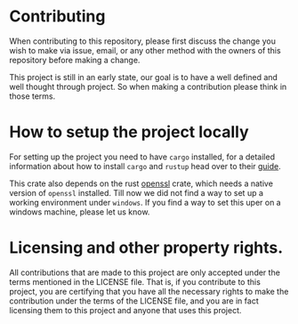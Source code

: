 # Contributing

When contributing to this repository, please first discuss the change you wish to make via issue, email, or any other method with the owners of this repository before making a change.

This project is still in an early state, our goal is to have a well defined and well thought through project. So when making a contribution please think in those terms.

# How to setup the project locally

For setting up the project you need to have `cargo` installed, for a detailed information about how to install `cargo` and `rustup` head over to their [guide](https://www.rust-lang.org/tools/install).

This crate also depends on the rust [openssl](https://crates.io/crates/openssl) crate, which needs a native version of `openssl` installed. Till now we did not find a way to set up a working environment under `windows`. If you find a way to set this uper on a windows machine, please let us know.

# Licensing and other property rights.

All contributions that are made to this project are only accepted under the terms mentioned in the LICENSE file. That is, if you contribute to this project, you are certifying that you have all the necessary rights to make the contribution under the terms of the LICENSE file, and you are in fact licensing them to this project and anyone that uses this project.
